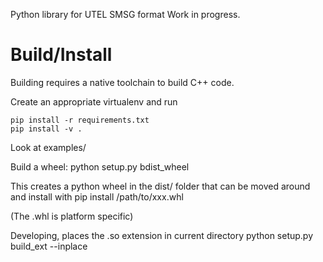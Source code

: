 Python library for UTEL SMSG format
Work in progress.


Build/Install
============
Building requires a native toolchain to build C++ code.

Create an appropriate virtualenv and run

    pip install -r requirements.txt
    pip install -v .

Look at examples/


Build a wheel:
  python setup.py bdist_wheel

This creates a python wheel in the dist/ folder that can be moved around
and install with
  pip install /path/to/xxx.whl

(The .whl is platform specific)

Developing, places the .so extension in current directory
 python setup.py build_ext --inplace

